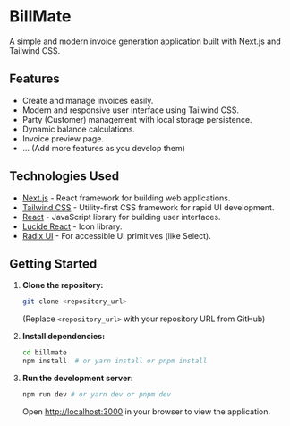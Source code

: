 # BillMate

A simple and modern invoice generation application built with Next.js and Tailwind CSS.

## Features

- Create and manage invoices easily.
- Modern and responsive user interface using Tailwind CSS.
- Party (Customer) management with local storage persistence.
- Dynamic balance calculations.
- Invoice preview page.
- ... (Add more features as you develop them)

## Technologies Used

- [Next.js](https://nextjs.org/) - React framework for building web applications.
- [Tailwind CSS](https://tailwindcss.com/) - Utility-first CSS framework for rapid UI development.
- [React](https://reactjs.org/) - JavaScript library for building user interfaces.
- [Lucide React](https://lucide.dev/) - Icon library.
- [Radix UI](https://www.radix-ui.com/) - For accessible UI primitives (like Select).

## Getting Started

1.  **Clone the repository:**

    ```bash
    git clone <repository_url>
    ```
    (Replace `<repository_url>` with your repository URL from GitHub)

2.  **Install dependencies:**

    ```bash
    cd billmate
    npm install  # or yarn install or pnpm install
    ```

3.  **Run the development server:**

    ```bash
    npm run dev # or yarn dev or pnpm dev
    ```

    Open [http://localhost:3000](http://localhost:3000) in your browser to view the application.


